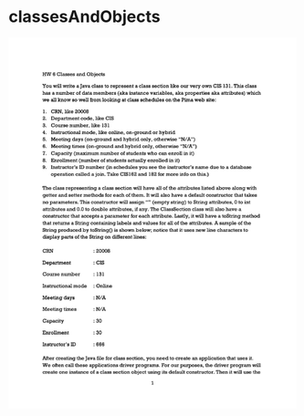 # classesAndObjects

<img src="https://github.com/miloosterman/classesAndObjects/blob/main/hw6prompt.jpg">
